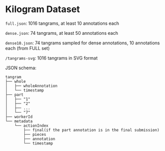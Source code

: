 # Kilogram Dataset
`full.json`: 1016 tangrams, at least 10 annotations each

`dense.json`: 74 tangrams, at least 50 annotations each

`dense10.json`: 74 tangrams sampled for dense annotations, 10 annotations each (from FULL set)

`/tangrams-svg`: 1016 tangrams in SVG format

JSON schema:
```
tangram
├── whole
│   ├── wholeAnnotation
│   └── timestamp
├── part
│   ├── "1"
│   ├── "2"
│   ├── ...
│   └── "7"
├── workerId
└── metadata
    └── actionIndex
        ├── final(if the part annotation is in the final submission)
        ├── pieces
        ├── annotation
        └── timestamp
```
